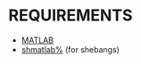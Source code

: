 # REQUIREMENTS

* [MATLAB](http://www.mathworks.com/products/matlab/)
* [shmatlab%](https://github.com/mcandre/dotfiles/blob/master/shmatlab%25) (for shebangs)
